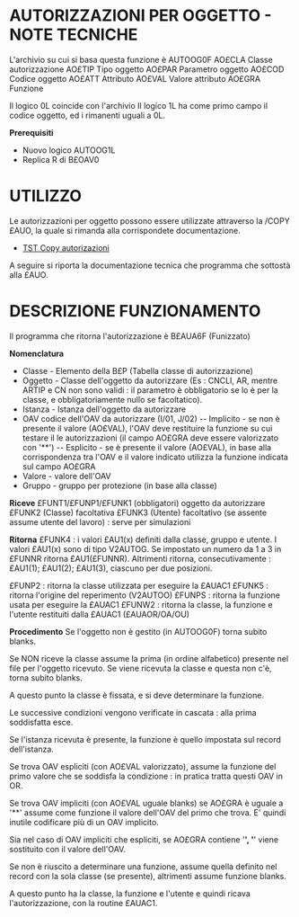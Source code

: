 # AUTORIZZAZIONI PER OGGETTO - NOTE TECNICHE

L'archivio su cui si basa questa funzione è AUTOOG0F
AO£CLA     Classe autorizzazione
AO£TIP     Tipo oggetto
AO£PAR     Parametro oggetto
AO£COD     Codice oggetto
AO£ATT     Attributo
AO£VAL     Valore attributo
AO£GRA     Funzione

Il logico 0L coincide con l'archivio
Il logico 1L ha come primo campo il codice oggetto, ed i rimanenti uguali a 0L.


**Prerequisiti**
- Nuovo logico AUTOOG1L
- Replica R di B£OAV0



# UTILIZZO

Le autorizzazioni per oggetto possono essere utilizzate attraverso la /COPY £AUO, la quale si rimanda alla corrispondete documentazione.

- [TST Copy autorizazioni](Sorgenti/OJ/PGM/P_TSTAUO)

A seguire si riporta la documentazione tecnica che programma che sottostà alla £AUO.

# DESCRIZIONE FUNZIONAMENTO
Il programma che ritorna l'autorizzazione è B£AUA6F (Funizzato)

**Nomenclatura**
- Classe - Elemento della B£P (Tabella classe di autorizzazione)
- Oggetto - Classe dell'oggetto da autorizzare (Es :  CNCLI, AR, mentre ARTIP e CN non sono validi :  il parametro è obbligatorio se lo è per la classe, e obbligatoriamente nullo se facoltatico).
- Istanza - Istanza dell'oggetto da autorizzare
- OAV  codice dell'OAV da autorizzare (I/01, J/02)
-- Implicito - se non è presente il valore (AO£VAL),  l'OAV deve restituire la funzione su cui testare il le autorizzazioni (il campo AO£GRA deve essere valorizzato con '**')
-- Esplicito - se è presente il valore (AO£VAL), in base alla corrispondenza tra l'OAV e il valore indicato utilizza la funzione indicata sul campo AO£GRA
- Valore - valore dell'OAV
- Gruppo - gruppo per protezione (in base alla classe)

**Riceve**
£FUNT1/£FUNP1/£FUNK1
(obbligatori) oggetto da autorizzare
£FUNK2 (Classe) facoltativa
£FUNK3 (Utente) facoltativo (se assente assume utente del lavoro) :  serve per simulazioni

**Ritorna**
£FUNK4  :  i valori £AU1(x) definiti dalla classe, gruppo e utente.
I valori £AU1(x) sono di tipo V2AUTOG.
Se impostato un numero da 1 a 3 in £FUNNR ritorna £AU1(£FUNNR).
Altrimenti ritorna, consecutivamente :  £AU1(1); £AU1(2); £AU1(3), ciascuno per due posizioni.

£FUNP2  :  ritorna la classe utilizzata per eseguire la £AUAC1
£FUNK5  :  ritorna l'origine del reperimento (V2AUTOO)
£FUNPS  :  ritorna la funzione usata per eseguire la £AUAC1
£FUNW2  :  ritorna la classe, la funzione e l'utente restituiti dalla £AUAC1 (£AUAOR/OA/OU)

**Procedimento**
Se l'oggetto non è gestito (in AUTOOG0F) torna subito blanks.

Se NON riceve la classe assume la prima (in ordine alfabetico) presente nel file per l'oggetto ricevuto.
Se viene ricevuta la classe e questa non c'è, torna subito blanks.

A questo punto la classe è fissata, e si deve determinare la funzione.

Le successive condizioni vengono verificate in cascata :  alla prima soddisfatta esce.

Se l'istanza ricevuta è presente, la funzione è quello impostata sul record dell'istanza.

Se trova OAV espliciti (con AO£VAL valorizzato), assume la funzione del primo valore che se soddisfa la condizione :  in pratica tratta questi OAV in OR.

Se trova OAV impliciti  (con AO£VAL uguale blanks)  se AO£GRA  è uguale a '**' assume come funzione il valore dell'OAV  del primo che trova. E' quindi inutile codificare più di un OAV implicito.

Sia nel caso di OAV impliciti che espliciti, se AO£GRA  contiene '**', '**' viene sostituito con il valore dell'OAV.

Se non è riuscito a determinare una funzione, assume quella definito nel record con la sola classe (se presente), altrimenti assume funzione blanks.

A questo punto ha la classe, la funzione e l'utente e quindi ricava l'autorizzazione, con la routine £AUAC1.










